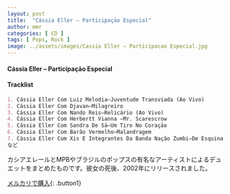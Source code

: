 ```yaml
---
layout: post
title:  "Cássia Eller – Participaçāo Especial"
author: mmr
categories: [ CD ]
tags: [ Pops, Rock ]
image: ../assets/images/Cassia Eller – Participacao Especial.jpg
---
```


#### Cássia Eller – Participaçāo Especial

#### Tracklist
```md
1. Cássia Eller Com Luiz Melodia–Juventude Transviada (Ao Vivo)
2. Cássia Eller Com Djavan–Milagreiro
3. Cássia Eller Com Nando Reis–Relicário (Ao Vivo)
4. Cássia Eller Com Herbertt Vianna –Mr. Scarescrow
5. Cássia Eller Com Sandra De Sá–Um Tiro No Coraçāo
6. Cássia Eller Com Barão Vermelho–Malandragem
7. Cássia Eller Com Xis E Integrantes Da Banda Nação Zumbi–De Esquina
など
```


カシアエレールとMPBやブラジルのポップスの有名なアーティストによるデュエットをまとめたものです。彼女の死後、2002年にリリースされました。

[メルカリで購入](https://jp.mercari.com/item/m82208472060){: .button1}
